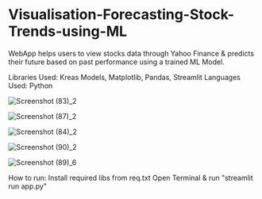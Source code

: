 # Visualisation-Forecasting-Stock-Trends-using-ML

WebApp helps users to view stocks data through Yahoo Finance & predicts their future based on past performance using a trained ML Model.

Libraries Used: Kreas Models, Matplotlib, Pandas, Streamlit 
Languages Used: Python

![Screenshot (83)_2](https://user-images.githubusercontent.com/70444793/175289885-74235e29-a8cb-4787-8156-307421b84ef6.png)


![Screenshot (87)_2](https://user-images.githubusercontent.com/70444793/175289916-670b5e23-a365-4cb3-8af6-418b489081b1.png)

![Screenshot (84)_2](https://user-images.githubusercontent.com/70444793/175289943-23a622a0-05af-4932-b1ac-d87c5ca417a4.png)

![Screenshot (90)_2](https://user-images.githubusercontent.com/70444793/175289976-c4a6cb98-2d00-4f6e-a829-0a28799e31ab.png)

![Screenshot (89)_6](https://user-images.githubusercontent.com/70444793/175289960-379b37ae-ffc1-40f6-94c1-82460d47197b.png)



How to run:
Install required libs from req.txt
Open Terminal  & run "streamlit run app.py"
